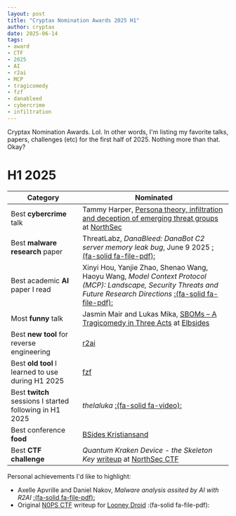 ```yaml
---
layout: post
title: "Cryptax Nomination Awards 2025 H1"
author: cryptax
date: 2025-06-14
tags:
- award
- CTF
- 2025
- AI
- r2ai
- MCP
- tragicomedy
- fzf
- danableed
- cybercrime
- infiltration
---
```


Cryptax Nomination Awards. Lol. In other words, I'm listing my favorite talks, papers, challenges (etc) for the first half of 2025. Nothing more than that. Okay?

# H1 2025


| Category                        | Nominated               |
| ------------------------------- | ----------------------- |
| Best **cybercrime** talk | Tammy Harper, [Persona theory, infiltration and deception of emerging threat groups](https://nsec.io/schedule/#session-2025-persona-theory-infiltration-and-deception-of-emerging-threat-groups) at [NorthSec](https://nsec.io) |
| Best **malware research** paper | ThreatLabz, *DanaBleed: DanaBot C2 server memory leak bug*, June 9 2025 [:(fa-solid fa-file-pdf):](https://www.zscaler.com/blogs/security-research/danableed-danabot-c2-server-memory-leak-bug) |
| Best academic **AI** paper I read | Xinyi Hou, Yanjie Zhao, Shenao Wang, Haoyu Wang, *Model Context Protocol (MCP): Landscape, Security Threats and Future Research Directions* [:(fa-solid fa-file-pdf):](https://xinyi-hou.github.io/files/hou2025mcp.pdf) |
| Most **funny** talk | Jasmin Mair and Lukas Mika, [SBOMs – A Tragicomedy in Three Acts](https://www.elbsides.eu/2025/#sboms--a-tragicomedy-in-three-acts) at [Elbsides](https://www.elbsides.eu/2025) |
| Best **new tool** for reverse engineering | [r2ai](https://github.com/radareorg/r2ai) |
| Best **old tool** I learned to use during H1 2025 | [fzf](https://github.com/junegunn/fzf) |
| Best **twitch** sessions I started following in H1 2025 | *thelaluka* [:(fa-solid fa-video):](https://www.twitch.tv/thelaluka) |
| Best conference **food** | [BSides Kristiansand](https://bsideskrs.no/) |
| Best **CTF challenge** | *Quantum Kraken Device - the Skeleton Key* [writeup](https://cryptax.github.io/nsec2025/#quantum-kraken-device---the-skeleton-key) at [NorthSec CTF](https://nsec.io) |


Personal achievements I'd like to highlight:

- Axelle Apvrille and Daniel Nakov, *Malware analysis assited by AI with R2AI* [:(fa-solid fa-file-pdf):](https://arxiv.org/pdf/2504.07574)
- Original [N0PS CTF](https://n0ps.re) writeup for [Looney Droid](https://pico.masdescrocodiles.fr/static/uploads/BD/2025-06-picon0psctf.png) :(fa-solid fa-file-pdf):
